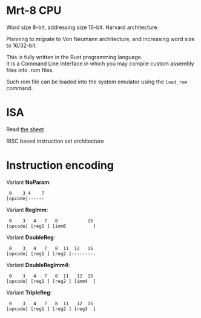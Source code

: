 # Mrt-8 CPU
Word size 8-bit, addressing size 16-bit.
Harvard architecture.

Planning to migrate to Von Neumann architecture, and increasing word size to 16/32-bit.

This is fully written in the Rust programming language.  
It is a Command Line Interface in which you may compile custom assembly files into .rom files.

Such rom file can be loaded into the system emulator using the `load_rom` command.

# ISA
Read [the sheet](ISA.ods)

RISC based instruction set architecture

# Instruction encoding
Variant **NoParam**:
```
 0    3 4    7
[opcode]------
```

Variant **RegImm**:
```
 0    3   4   7   8           15
[opcode] [reg1 ] [imm8          ]
```

Variant **DoubleReg**:
```
 0    3   4   7   8  11  12   15
[opcode] [reg1 ] [reg2 ]---------
```

Variant **DoubleRegImm4**:
```
 0    3   4   7   8  11   12  15
[opcode] [reg1 ] [reg2 ] [imm4  ] 
```

Variant **TripleReg**:
```
 0    3   4   7   8  11   12  15
[opcode] [reg1 ] [reg2 ] [reg3  ]
```
